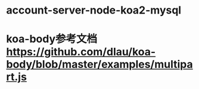 # account-server-node-koa2-mysql

# koa-body参考文档 https://github.com/dlau/koa-body/blob/master/examples/multipart.js
